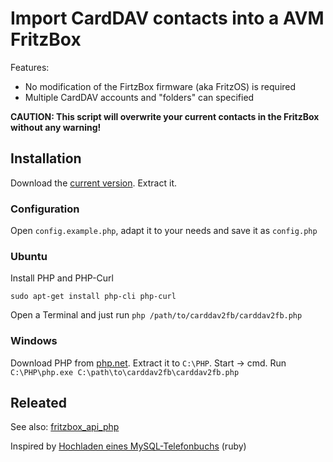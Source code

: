 # Import CardDAV contacts into a AVM FritzBox

Features:

* No modification of the FirtzBox firmware (aka FritzOS) is required
* Multiple CardDAV accounts and "folders" can specified 

**CAUTION: This script will overwrite your current contacts in the FritzBox without any warning!**

## Installation

Download the [current version](https://github.com/carlos22/carddav2fb/downloads). Extract it.

### Configuration
Open `config.example.php`, adapt it to your needs and save it as `config.php`

### Ubuntu

Install PHP and PHP-Curl

	sudo apt-get install php-cli php-curl

Open a Terminal and just run `php /path/to/carddav2fb/carddav2fb.php`

### Windows
Download PHP from [php.net](http://windows.php.net/download/). Extract it to `C:\PHP`.
Start -> cmd. Run `C:\PHP\php.exe C:\path\to\carddav2fb\carddav2fb.php`


## Releated
See also: [fritzbox_api_php](https://github.com/carlos22/fritzbox_api_php)

Inspired by [Hochladen eines MySQL-Telefonbuchs](http://www.wehavemorefun.de/fritzbox/Hochladen_eines_MySQL-Telefonbuchs) (ruby)
